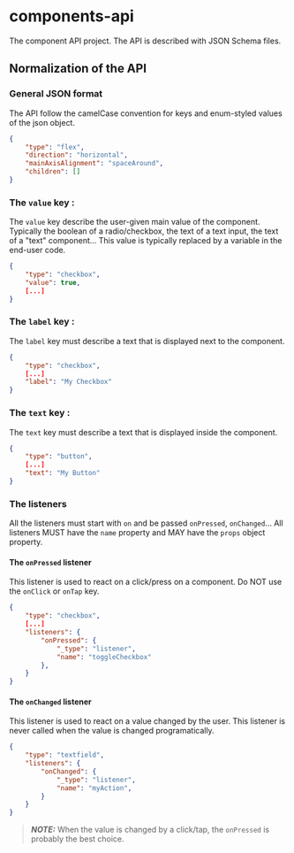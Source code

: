 # components-api

The component API project. The API is described with JSON Schema files.

## Normalization of the API

### General JSON format
The API follow the camelCase convention for keys and enum-styled values of the json object.

```json
{
    "type": "flex",
    "direction": "horizontal",
    "mainAxisAlignment": "spaceAround",
    "children": []
}
```

### The `value` key :

The `value` key describe the user-given main value of the component.
Typically the boolean of a radio/checkbox, the text of a text input, the text of a "text" component...
This value is typically replaced by a variable in the end-user code.

```json
{
    "type": "checkbox",
    "value": true,
    [...]
}
```

### The `label` key : 
The `label` key must describe a text that is displayed next to the component.

```json
{
    "type": "checkbox",
    [...]
    "label": "My Checkbox"
}
```

### The `text` key : 
The `text` key must describe a text that is displayed inside the component.

```json
{
    "type": "button",
    [...]
    "text": "My Button"
}
```



### The listeners

All the listeners must start with `on` and be passed `onPressed`, `onChanged`...
All listeners MUST have the `name` property and MAY have the `props` object property.

#### The `onPressed` listener

This listener is used to react on a click/press on a component. 
Do NOT use the `onClick` or `onTap` key.

```json
{
    "type": "checkbox",
    [...]
    "listeners": {
        "onPressed": {
            "_type": "listener",
            "name": "toggleCheckbox"
        },
    }
}
```

#### The `onChanged` listener
This listener is used to react on a value changed by the user.
This listener is never called when the value is changed programatically.

```json
{
    "type": "textfield",
    "listeners": {
        "onChanged": {
            "_type": "listener",
            "name": "myAction",
        }
    }
}
```

> **_NOTE:_** When the value is changed by a click/tap, the `onPressed` is probably the best choice.
